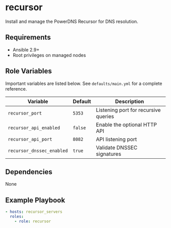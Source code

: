 # recursor

Install and manage the PowerDNS Recursor for DNS resolution.

## Requirements
- Ansible 2.9+
- Root privileges on managed nodes

## Role Variables
Important variables are listed below. See `defaults/main.yml` for a complete reference.

| Variable | Default | Description |
|----------|---------|-------------|
| `recursor_port` | `5353` | Listening port for recursive queries |
| `recursor_api_enabled` | `false` | Enable the optional HTTP API |
| `recursor_api_port` | `8082` | API listening port |
| `recursor_dnssec_enabled` | `true` | Validate DNSSEC signatures |

## Dependencies
None

## Example Playbook
```yaml
- hosts: recursor_servers
  roles:
    - role: recursor
```
